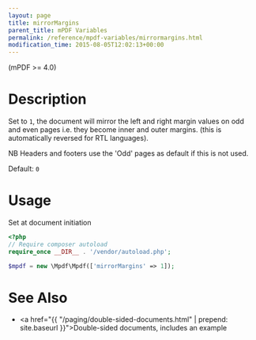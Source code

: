 ```yaml
---
layout: page
title: mirrorMargins
parent_title: mPDF Variables
permalink: /reference/mpdf-variables/mirrormargins.html
modification_time: 2015-08-05T12:02:13+00:00
---
```


(mPDF >= 4.0)

# Description

Set to `1`, the document will mirror the left and right margin values on odd and even pages i.e. they become inner and 
outer margins. (this is automatically reversed for RTL languages).

NB Headers and footers use the 'Odd' pages as default if this is not used.

Default: `0`

# Usage

Set at document initiation
```php
<?php
// Require composer autoload
require_once __DIR__ . '/vendor/autoload.php';

$mpdf = new \Mpdf\Mpdf(['mirrorMargins' => 1]);

```

# See Also

* <a href="{{ "/paging/double-sided-documents.html" | prepend: site.baseurl }}">Double-sided documents</a>, includes an example

